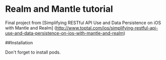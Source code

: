 # Realm and Mantle tutorial
Final project from [Simplifying RESTful API Use and Data Persistence on iOS with Mantle and Realm] (http://www.toptal.com/ios/simplifying-restful-api-use-and-data-persistence-on-ios-with-mantle-and-realm)

##Installation

Don't forget to install pods. 
